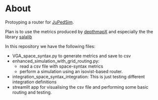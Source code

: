 # About

Protoyping a router for [JuPedSim](jupedsim.org). 

Plan is to use the metrics produced by [depthmapX](https://github.com/spatialnous/depthmapX) and especially the the library 
[salalib](https://github.com/spatialnous/salalib)

In this repository we have the following files:


- VGA_space_syntax.py to generate metrics and save to csv
- enhanced_simulation_with_grid_routing.py:
   - read a csv file with space-syntax metrics
   - perform a simulation using an isovist-based router. 
- integration_space_syntax_integration: This is just testing different integration definitions
- streamlit app for visualising the csv file and performing some basic routing and testing.
